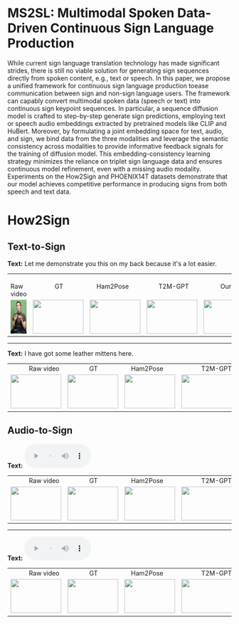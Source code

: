 # MS2SL: Multimodal Spoken Data-Driven Continuous Sign Language Production
While current sign language translation technology has made significant strides, there is still no viable solution for generating sign sequences directly from spoken content, e.g., text or speech. 
In this paper, we propose a unified framework for continuous sign language production toease communication between sign and non-sign language users. The framework can capably convert multimodal 
spoken data (speech or text) into continuous sign keypoint sequences. In particular, a sequence diffusion model is crafted to step-by-step generate sign predictions, employing text or speech audio 
embeddings extracted by pretrained models like CLIP and HuBert. Moreover, by formulating a joint embedding space for text, audio, and sign, we bind data from the three modalities and leverage the 
semantic consistency across modalities to provide informative feedback signals for the training of diffusion model. This embedding-consistency learning strategy minimizes the reliance on triplet 
sign language data and ensures continuous model refinement, even with a missing audio modality. Experiments on the How2Sign and PHOENIX14T datasets demonstrate that our model achieves competitive 
performance in producing signs from both speech and text data.

# How2Sign
## Text-to-Sign
**Text:** Let me demonstrate you this on my back because it's a lot easier.

<table style="width: 100%; margin-left: auto; margin-right: auto;">
    <tr>
    	<td> &nbsp;&nbsp;&nbsp;&nbsp;&nbsp;&nbsp;&nbsp; Raw video </td>
    	<td> &nbsp;&nbsp;&nbsp;&nbsp;&nbsp;&nbsp;&nbsp;&nbsp;&nbsp;&nbsp;&nbsp;&nbsp; GT </td>
	<td> &nbsp;&nbsp;&nbsp; Ham2Pose </td>
	<td> &nbsp;&nbsp;&nbsp;&nbsp;&nbsp;&nbsp; T2M-GPT </td>
	<td> &nbsp;&nbsp;&nbsp;&nbsp;&nbsp;&nbsp;&nbsp;&nbsp;&nbsp; Ours </td>
    </tr>
    <tr>
    	<td><img src="samples/fzOH00UZg84_2-8-rgb_front/fzOH00UZg84_2-8-rgb_front.gif" width="114" height="76"></td>
    	<td><img src="path_to_your_gif.gif" width="114" height="76"></td>
    	<td><img src="path_to_your_gif.gif" width="114" height="76"></td>
	<td><img src="path_to_your_gif.gif" width="114" height="76"></td>
	<td><img src="path_to_your_gif.gif" width="114" height="76"></td>
    </tr>
</table>

-------------------------------------------------------------------------------------------------------------------------------------------------------------------------------------------------------------

**Text:** I have got some leather mittens here.

<table style="width: 100%; margin-left: auto; margin-right: auto;">
    <tr>
    	<td> &nbsp;&nbsp;&nbsp;&nbsp;&nbsp;&nbsp;&nbsp;&nbsp;&nbsp;&nbsp; Raw video </td>
    	<td> &nbsp;&nbsp;&nbsp;&nbsp;&nbsp;&nbsp;&nbsp;&nbsp;&nbsp;&nbsp;&nbsp;&nbsp; GT </td>
	<td> &nbsp;&nbsp;&nbsp; Ham2Pose </td>
	<td> &nbsp;&nbsp;&nbsp;&nbsp;&nbsp;&nbsp;&nbsp;&nbsp;&nbsp;&nbsp;&nbsp; T2M-GPT </td>
	<td> &nbsp;&nbsp;&nbsp;&nbsp;&nbsp;&nbsp;&nbsp;&nbsp;&nbsp;&nbsp; Ours </td>
    </tr>
    <tr>
    	<td><img src="path_to_your_gif.gif" width="114" height="76"></td>
    	<td><img src="path_to_your_gif.gif" width="114" height="76"></td>
    	<td><img src="path_to_your_gif.gif" width="114" height="76"></td>
	<td><img src="path_to_your_gif.gif" width="114" height="76"></td>
	<td><img src="path_to_your_gif.gif" width="114" height="76"></td>
    </tr>
</table>


## Audio-to-Sign

**Text:**
<audio src="./samples/ss_reverb/1221-135766-0003_0.0018.wav" controls style="width: 150px;"></audio>

<table style="width: 100%; margin-left: auto; margin-right: auto;">
    <tr>
    	<td> &nbsp;&nbsp;&nbsp;&nbsp;&nbsp;&nbsp;&nbsp;&nbsp;&nbsp;&nbsp; Raw video </td>
    	<td> &nbsp;&nbsp;&nbsp;&nbsp;&nbsp;&nbsp;&nbsp;&nbsp;&nbsp;&nbsp;&nbsp;&nbsp; GT </td>
	<td> &nbsp;&nbsp;&nbsp; Ham2Pose </td>
	<td> &nbsp;&nbsp;&nbsp;&nbsp;&nbsp;&nbsp;&nbsp;&nbsp;&nbsp;&nbsp;&nbsp; T2M-GPT </td>
	<td> &nbsp;&nbsp;&nbsp;&nbsp;&nbsp;&nbsp;&nbsp;&nbsp;&nbsp;&nbsp; Ours </td>
    </tr>
    <tr>
    	<td><img src="path_to_your_gif.gif" width="114" height="76"></td>
    	<td><img src="path_to_your_gif.gif" width="114" height="76"></td>
    	<td><img src="path_to_your_gif.gif" width="114" height="76"></td>
	<td><img src="path_to_your_gif.gif" width="114" height="76"></td>
	<td><img src="path_to_your_gif.gif" width="114" height="76"></td>
    </tr>
</table>

-------------------------------------------------------------------------------------------------------------------------------------------------------------------------------------------------------------

**Text:**
<audio src="./samples/ss_reverb/1221-135766-0003_0.0018.wav" controls style="width: 150px;"></audio>

<table style="width: 100%; margin-left: auto; margin-right: auto;">
    <tr>
    	<td> &nbsp;&nbsp;&nbsp;&nbsp;&nbsp;&nbsp;&nbsp;&nbsp;&nbsp;&nbsp; Raw video </td>
    	<td> &nbsp;&nbsp;&nbsp;&nbsp;&nbsp;&nbsp;&nbsp;&nbsp;&nbsp;&nbsp;&nbsp;&nbsp; GT </td>
	<td> &nbsp;&nbsp;&nbsp; Ham2Pose </td>
	<td> &nbsp;&nbsp;&nbsp;&nbsp;&nbsp;&nbsp;&nbsp;&nbsp;&nbsp;&nbsp;&nbsp; T2M-GPT </td>
	<td> &nbsp;&nbsp;&nbsp;&nbsp;&nbsp;&nbsp;&nbsp;&nbsp;&nbsp;&nbsp; Ours </td>
    </tr>
    <tr>
    	<td><img src="path_to_your_gif.gif" width="114" height="76"></td>
    	<td><img src="path_to_your_gif.gif" width="114" height="76"></td>
    	<td><img src="path_to_your_gif.gif" width="114" height="76"></td>
	<td><img src="path_to_your_gif.gif" width="114" height="76"></td>
	<td><img src="path_to_your_gif.gif" width="114" height="76"></td>
    </tr>
</table>
